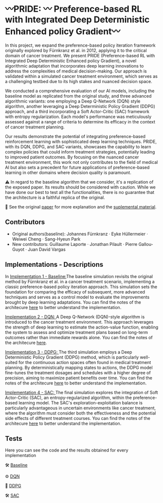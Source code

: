 # 〰️PRIDE: 〰️ Preference-based RL with Integrated Deep Deterministic Enhanced policy Gradient〰️

In this project, we expand the preference-based policy iteration framework originally explored by Fürnkranz et al. in 2012, applying it to the critical domain of cancer treatment. We present PRIDE (Preference-based RL with Integrated Deep Deterministic Enhanced policy Gradient), a novel algorithmic adaptation that incorporates deep learning innovations to address the complexities of medical decision-making. Our approach is validated within a simulated cancer treatment environment, which serves as a challenging testbed due to its high stakes and nuanced decision space.

We conducted a comprehensive evaluation of our AI models, including the baseline model as replicated from the original study, and three advanced algorithmic variants: one employing a Deep Q-Network (DQN) style algorithm, another leveraging a Deep Deterministic Policy Gradient (DDPG) approach, and a third incorporating a Soft Actor-Critic (SAC) framework with entropy regularization. Each model's performance was meticulously assessed against a range of criteria to determine its efficacy in the context of cancer treatment planning.

Our results demonstrate the potential of integrating preference-based reinforcement learning with sophisticated deep learning techniques. PRIDE, with its DQN, DDPG, and SAC variants, showcases the capability to learn complex policies that could inform treatment strategies, potentially leading to improved patient outcomes. By focusing on the nuanced cancer treatment environment, this work not only contributes to the field of medical AI but also sets a precedent for future applications of preference-based learning in other domains where decision quality is paramount.

⚠️ In regard to the baseline algorithm that we consider, it's a replication of the exposed paper. Its results should be considered with caution. While we have done our best to test all the functionalities, there is no guarantee that the architecture is a faithful replica of the original. 

📖 See the original [paper](https://github.com/juandavidvargas19/PRIDE_Preference_based_RL_with_Integrated_Deep_Deterministic_Enhaced_policy_gradient/blob/master/Docs/s10994-012-5313-8.pdf) for more explanation and the [suplemental material](https://github.com/juandavidvargas19/Know_Thyself_Replication/blob/master/docs/Know%20thyself-%20Metacognitive%20networks%20and%20measures%20of%20consciousness_arch.pdf).

## Contributors
- Original authors(baseline): Johannes Fürnkranz · Eyke Hüllermeier · Weiwei Cheng · Sang-Hyeun Park
- New contributors: Guillaume Laporte · Jonathan Pilault · Pierre Gallou-Guyot · Juan David Vargas

## Implementations - Descriptions

In [Implementation 1 - Baseline:](https://github.com/juandavidvargas19/Know_Thyself_Replication/blob/master/tests/Blindsight_Simulation_GITHUB.ipynb)The baseline simulation revisits the original method by Fürnkranz et al. in a cancer treatment scenario, implementing a classic preference-based policy iteration approach. This simulation sets the foundation for comparing the efficacy of subsequent, more advanced techniques and serves as a control model to evaluate the improvements brought by deep learning adaptations. You can find the notes of the architecure [here](https://github.com/juandavidvargas19/Know_Thyself_Replication/blob/master/docs/Blindsight_Simulation_NOTES.ipynb) to better understand the implementation.

[Implementation 2 - DQN: ](https://github.com/juandavidvargas19/Know_Thyself_Replication/blob/master/tests/Artificial_Grammar_GITHUB%20(3).ipynb)A Deep Q-Network (DQN)-style algorithm is introduced to the cancer treatment environment. This approach leverages the strength of deep learning to estimate the action-value function, enabling the system to assess and optimize treatment plans based on long-term outcomes rather than immediate rewards alone. You can find the notes of the architecure [here](https://github.com/juandavidvargas19/Know_Thyself_Replication/blob/master/docs/Artificial_Grammar_Simulation_NOTES.ipynb).

[Implementation 3 - DDPG: ](https://github.com/juandavidvargas19/Know_Thyself_Replication/blob/master/tests/Iowa_Gambling_Simulation_GITHUB%20(1).ipynb)The third simulation employs a Deep Deterministic Policy Gradient (DDPG) method, which is particularly well-suited for the continuous action spaces often found in medical treatment planning. By deterministically mapping states to actions, the DDPG model fine-tunes the treatment dosages and schedules with a higher degree of precision, aiming to maximize patient benefits over time. You can find the notes of the architecure [here](https://github.com/juandavidvargas19/Know_Thyself_Replication/blob/master/docs/Iowa_Gambling_Simulation_NOTES.ipynb) to better understand the implementation. 

[Implementation 4 - SAC: ](https://github.com/juandavidvargas19/Know_Thyself_Replication/blob/master/tests/Iowa_Gambling_Simulation_GITHUB%20(1).ipynb)The final simulation explores the integration of Soft Actor-Critic (SAC), an entropy-regularized algorithm, within the preference-based learning model. The SAC's exploration-exploitation balance is particularly advantageous in uncertain environments like cancer treatment, where the algorithm must consider both the effectiveness and the potential side effects of different treatment courses. You can find the notes of the architecure [here](https://github.com/juandavidvargas19/Know_Thyself_Replication/blob/master/docs/Iowa_Gambling_Simulation_NOTES.ipynb) to better understand the implementation. 

## Tests

Here you can see the code and the results obtained for every implementation

🛠 [Baseline](https://github.com/juandavidvargas19/Know_Thyself_Replication/blob/master/tests/Blindsight_Simulation_GITHUB.ipynb) 


⚙️ [DQN](https://github.com/juandavidvargas19/Know_Thyself_Replication/blob/master/tests/Artificial_Grammar_GITHUB%20(3).ipynb) 


🧠 [DDPG](https://github.com/juandavidvargas19/Know_Thyself_Replication/blob/master/tests/Iowa_Gambling_Simulation_GITHUB%20(1).ipynb) 


🛠 [SAC](https://github.com/juandavidvargas19/Know_Thyself_Replication/blob/master/tests/Blindsight_Simulation_GITHUB.ipynb) 


